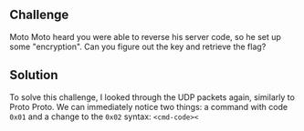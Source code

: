 ## Challenge

Moto Moto heard you were able to reverse his server code, so he set up some "encryption". Can you figure out the key and retrieve the flag?

## Solution

To solve this challenge, I looked through the UDP packets again, similarly to Proto Proto. We can immediately notice two things: a command with code `0x01` and a change to the `0x02` syntax: `<cmd-code><`